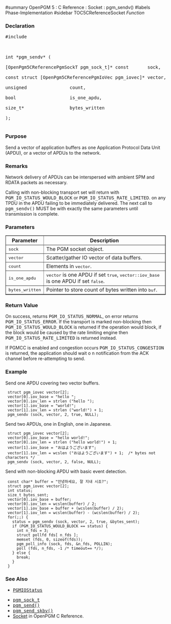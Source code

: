 ﻿#summary OpenPGM 5 : C Reference : Socket : pgm\_sendv()
#labels Phase-Implementation
#sidebar TOC5CReferenceSocket
_Function_
### Declaration ###
<pre>
#include <pgm/pgm.h><br>
<br>
int *pgm_sendv* (<br>
[OpenPgm5CReferencePgmSockT pgm_sock_t]* const       sock,<br>
const struct [OpenPgm5CReferencePgmIoVec pgm_iovec]* vector,<br>
unsigned                count,<br>
bool                    is_one_apdu,<br>
size_t*                 bytes_written<br>
);<br>
</pre>

### Purpose ###
Send a vector of application buffers as one Application Protocol Data Unit (APDU), or a vector of APDUs to the network.

### Remarks ###
Network delivery of APDUs can be interspersed with ambient SPM and RDATA packets as necessary.

Calling with non-blocking transport set will return with <tt>PGM_IO_STATUS_WOULD_BLOCK</tt> or <tt>PGM_IO_STATUS_RATE_LIMITED</tt>. on any TPDU in the APDU failing to be immediately delivered.  The next call to <tt>pgm_sendv()</tt> MUST be with exactly the same parameters until transmission is complete.

### Parameters ###

<table cellpadding='5' border='1' cellspacing='0'>
<tr>
<th>Parameter</th>
<th>Description</th>
</tr>
<tr>
<td><tt>sock</tt></td>
<td>The PGM socket object.</td>
</tr><tr>
<td><tt>vector</tt></td>
<td>Scatter/gather IO vector of data buffers.</td>
</tr><tr>
<td><tt>count</tt></td>
<td>Elements in <tt>vector</tt>.</td>
</tr><tr>
<td><tt>is_one_apdu</tt></td>
<td><tt>vector</tt> is one APDU if set <tt>true</tt>, <tt>vector::iov_base</tt> is one APDU if set <tt>false</tt>.</td>
</tr><tr>
<td><tt>bytes_written</tt></td>
<td>Pointer to store count of bytes written into <tt>buf</tt>.</td>
</tr>
</table>

### Return Value ###
On success, returns <tt>PGM_IO_STATUS_NORMAL</tt>, on error returns <tt>PGM_IO_STATUS_ERROR</tt>.  If the transport is marked non-blocking then <tt>PGM_IO_STATUS_WOULD_BLOCK</tt> is returned if the operation would block, if the block would be caused by the rate limiting engine then <tt>PGM_IO_STATUS_RATE_LIMITED</tt> is returned instead.

If PGMCC is enabled and congestion occurs <tt>PGM_IO_STATUS_CONGESTION</tt> is returned, the application should wait o
n notification from the ACK channel before re-attempting to send.

### Example ###
Send one APDU covering two vector buffers.

```
 struct pgm_iovec vector[2];
 vector[0].iov_base = "hello ";
 vector[0].iov_len = strlen ("hello ");
 vector[1].iov_base = "world!";
 vector[1].iov_len = strlen ("world!") + 1;
 pgm_sendv (sock, vector, 2, true, NULL);
```

Send two APDUs, one in English, one in Japanese.

```
 struct pgm_iovec vector[2];
 vector[0].iov_base = "hello world!";
 vector[0].iov_len = strlen ("hello world!") + 1;
 vector[1].iov_base = "おはようございます";
 vector[1].iov_len = wcslen ("おはようございます") + 1;  /* bytes not characters */
 pgm_sendv (sock, vector, 2, false, NULL);
```

Send with non-blocking APDU with basic event detection.

```
 const char* buffer = "안녕하세요, 잘 지내 시죠?";
 struct pgm_iovec vector[2];
 int status;
 size_t bytes_sent;
 vector[0].iov_base = buffer;
 vector[0].iov_len = wcslen(buffer) / 2;
 vector[1].iov_base = buffer + (wcslen(buffer) / 2);
 vector[1].iov_len = wcslen(buffer) - (wcslen(buffer) / 2);
 for(;;) {
   status = pgm_sendv (sock, vector, 2, true, &bytes_sent);
   if (PGM_IO_STATUS_WOULD_BLOCK == status) {
     int n_fds = 3;
     struct pollfd fds[ n_fds ];
     memset (fds, 0, sizeof(fds));
     pgm_poll_info (sock, fds, &n_fds, POLLIN);
     poll (fds, n_fds, -1 /* timeout=∞ */);
   } else {
     break;
   }
 }
```

### See Also ###
  * <tt><a href='OpenPgm5CReferencePgmIoStatus.md'>PGMIOStatus</a></tt><br>
<ul><li><tt><a href='OpenPgm5CReferencePgmSockT.md'>pgm_sock_t</a></tt><br>
</li><li><tt><a href='OpenPgm5CReferencePgmSend.md'>pgm_send()</a></tt><br>
</li><li><tt><a href='OpenPgm5CReferencePgmSendSkbv.md'>pgm_send_skbv()</a></tt><br>
</li><li><a href='OpenPgm5CReferenceSocket.md'>Socket</a> in OpenPGM C Reference.<br>